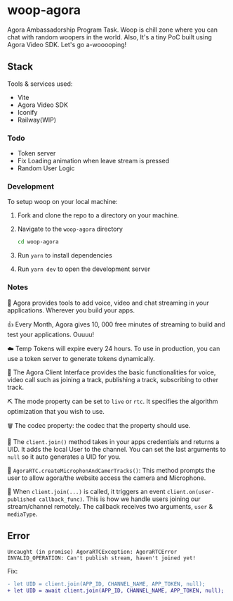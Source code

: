 # woop-agora

Agora Ambassadorship Program Task.
Woop is chill zone where you can chat with random woopers in the world. Also, It's a tiny PoC built using Agora Video SDK. Let's go a-wooooping!

## Stack

Tools & services used:

- Vite
- Agora Video SDK
- Iconify
- Railway(WIP)

### Todo

- Token server
- Fix Loading animation when leave stream is pressed
- Random User Logic

### Development

To setup woop on your local machine:

1. Fork and clone the repo to a directory on your machine.
1. Navigate to the `woop-agora` directory

   ```bash
   cd woop-agora
   ```

1. Run `yarn` to install dependencies
1. Run `yarn dev` to open the development server

### Notes

🥇 Agora provides tools to add voice, video and chat streaming in your applications. Wherever you build your apps.

👍 Every Month, Agora gives 10, 000 free minutes of streaming to build and test your applications. Ouuuu!

☁️ Temp Tokens will expire every 24 hours. To use in production, you can use a token server to generate tokens dynamically.

🍮 The Agora Client Interface provides the basic functionalities for voice, video call such as joining a track, publishing a track, subscribing to other track.

⛏️ The mode property can be set to `live` or `rtc`. It specifies the algorithm optimization that you wish to use.

🗑️ The codec property: the codec that the property should use.

👾 The `client.join()` method takes in your apps credentials and returns a UID. It adds the local User to the channel. You can set the last arguments to `null` so it auto generates a UID for you.

🦸 `AgoraRTC.createMicrophonAndCamerTracks()`: This method prompts the user to allow agora/the website access the camera and Microphone.

🎷 When `client.join(...)` is called, it triggers an event `client.on(user-published callback_func)`. This is how we handle users joining our stream/channel remotely. The callback receives two arguments, `user` & `mediaType`.

## Error

```text
Uncaught (in promise) AgoraRTCException: AgoraRTCError INVALID_OPERATION: Can't publish stream, haven't joined yet!
```

Fix:

```diff
- let UID = client.join(APP_ID, CHANNEL_NAME, APP_TOKEN, null);
+ let UID = await client.join(APP_ID, CHANNEL_NAME, APP_TOKEN, null);
```
